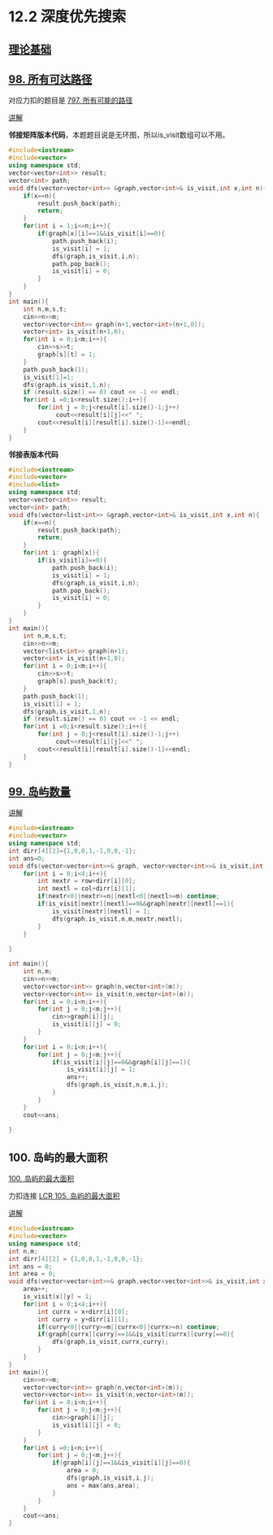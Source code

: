 # 12.2 深度优先搜索

## [理论基础](https://programmercarl.com/kamacoder/%E5%9B%BE%E8%AE%BA%E6%B7%B1%E6%90%9C%E7%90%86%E8%AE%BA%E5%9F%BA%E7%A1%80.html)

## [98. 所有可达路径](https://kamacoder.com/problempage.php?pid=1170)

对应力扣的题目是 [797. 所有可能的路径](https://leetcode.cn/problems/all-paths-from-source-to-target/)

[讲解](https://programmercarl.com/kamacoder/0098.%E6%89%80%E6%9C%89%E5%8F%AF%E8%BE%BE%E8%B7%AF%E5%BE%84.html#%E6%8F%92%E6%9B%B2)

**邻接矩阵版本代码**，本题题目说是无环图，所以is_visit数组可以不用。

```cpp
#include<iostream>
#include<vector>
using namespace std;
vector<vector<int>> result;
vector<int> path;
void dfs(vector<vector<int>> &graph,vector<int>& is_visit,int x,int n){
    if(x==n){
        result.push_back(path);
        return;
    }
    for(int i = 1;i<=n;i++){
        if(graph[x][i]==1&&is_visit[i]==0){
            path.push_back(i);
            is_visit[i] = 1;
            dfs(graph,is_visit,i,n);
            path.pop_back();
            is_visit[i] = 0;
        }
    }
}
int main(){
    int n,m,s,t;
    cin>>n>>m;
    vector<vector<int>> graph(n+1,vector<int>(n+1,0));
    vector<int> is_visit(n+1,0);
    for(int i = 0;i<m;i++){
        cin>>s>>t;
        graph[s][t] = 1;
    }
    path.push_back(1);
    is_visit[1]=1;
    dfs(graph,is_visit,1,n);
    if (result.size() == 0) cout << -1 << endl;
    for(int i =0;i<result.size();i++){
        for(int j = 0;j<result[i].size()-1;j++)
             cout<<result[i][j]<<" ";
        cout<<result[i][result[i].size()-1]<<endl;
    }
}
```

**邻接表版本代码**

```cpp
#include<iostream>
#include<vector>
#include<list>
using namespace std;
vector<vector<int>> result;
vector<int> path;
void dfs(vector<list<int>> &graph,vector<int>& is_visit,int x,int n){
    if(x==n){
        result.push_back(path);
        return;
    }
    for(int i: graph[x]){
        if(is_visit[i]==0){
            path.push_back(i);
            is_visit[i] = 1;
            dfs(graph,is_visit,i,n);
            path.pop_back();
            is_visit[i] = 0;
        }
    }
}
int main(){
    int n,m,s,t;
    cin>>n>>m;
    vector<list<int>> graph(n+1);
    vector<int> is_visit(n+1,0);
    for(int i = 0;i<m;i++){
        cin>>s>>t;
        graph[s].push_back(t);
    }
    path.push_back(1);
    is_visit[1] = 1;
    dfs(graph,is_visit,1,n);
    if (result.size() == 0) cout << -1 << endl;
    for(int i =0;i<result.size();i++){
        for(int j = 0;j<result[i].size()-1;j++)
             cout<<result[i][j]<<" ";
        cout<<result[i][result[i].size()-1]<<endl;
    }
}
```

## [99. 岛屿数量](https://kamacoder.com/problempage.php?pid=1171)

[讲解](https://programmercarl.com/kamacoder/0099.%E5%B2%9B%E5%B1%BF%E7%9A%84%E6%95%B0%E9%87%8F%E6%B7%B1%E6%90%9C.html#%E6%80%9D%E8%B7%AF)

```cpp
#include<iostream>
#include<vector>
using namespace std;
int dirr[4][2]={1,0,0,1,-1,0,0,-1};
int ans=0;
void dfs(vector<vector<int>>& graph, vector<vector<int>>& is_visit,int n,int m,int row,int col){
    for(int i = 0;i<4;i++){
        int nextr = row+dirr[i][0];
        int nextl = col+dirr[i][1];
        if(nextr<0||nextr>=n||nextl<0||nextl>=m) continue;
        if(is_visit[nextr][nextl]==0&&graph[nextr][nextl]==1){
            is_visit[nextr][nextl] = 1;
            dfs(graph,is_visit,n,m,nextr,nextl);
        }
    }
    
}

int main(){
    int n,m;
    cin>>n>>m;
    vector<vector<int>> graph(n,vector<int>(m));
    vector<vector<int>> is_visit(n,vector<int>(m));
    for(int i = 0;i<n;i++){
        for(int j = 0;j<m;j++){
            cin>>graph[i][j];
            is_visit[i][j] = 0;
        }
    }
    for(int i = 0;i<n;i++){
        for(int j = 0;j<m;j++){
            if(is_visit[i][j]==0&&graph[i][j]==1){
                is_visit[i][j] = 1;
                ans++;
                dfs(graph,is_visit,n,m,i,j);
            }
        }
    }
    cout<<ans;
    
}
```

## 100. 岛屿的最大面积

[100. 岛屿的最大面积](https://kamacoder.com/problempage.php?pid=1172)

力扣连接 [LCR 105. 岛屿的最大面积](https://leetcode.cn/problems/ZL6zAn/)

[讲解](https://programmercarl.com/kamacoder/0100.%E5%B2%9B%E5%B1%BF%E7%9A%84%E6%9C%80%E5%A4%A7%E9%9D%A2%E7%A7%AF.html#%E6%80%9D%E8%B7%AF)

```cpp
#include<iostream>
#include<vector>
using namespace std;
int n,m;
int dirr[4][2] = {1,0,0,1,-1,0,0,-1};
int ans = 0;
int area = 0;
void dfs(vector<vector<int>>& graph,vector<vector<int>>& is_visit,int x,int y){
    area++;
    is_visit[x][y] = 1;
    for(int i = 0;i<4;i++){
        int currx = x+dirr[i][0];
        int curry = y+dirr[i][1];
        if(curry<0||curry>=m||currx<0||currx>=n) continue;
        if(graph[currx][curry]==1&&is_visit[currx][curry]==0){
            dfs(graph,is_visit,currx,curry);
        }
    }
}
int main(){
    cin>>n>>m;
    vector<vector<int>> graph(n,vector<int>(m));
    vector<vector<int>> is_visit(n,vector<int>(m));
    for(int i = 0;i<n;i++){
        for(int j = 0;j<m;j++){
            cin>>graph[i][j];
            is_visit[i][j] = 0;
        }
    }
    for(int i =0;i<n;i++){
        for(int j = 0;j<m;j++){
            if(graph[i][j]==1&&is_visit[i][j]==0){
                area = 0;
                dfs(graph,is_visit,i,j);
                ans = max(ans,area);
            }
        }
    }
    cout<<ans;   
}

```